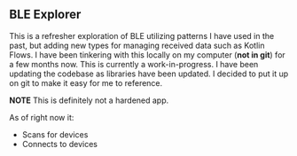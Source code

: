 BLE Explorer
--------------------------------------------------------------------------------

This is a refresher exploration of BLE utilizing patterns I have used in the
past, but adding new types for managing received data such as Kotlin Flows. I 
have been tinkering with this locally on my computer (**not in git**) for a few 
months now. This is currently a work-in-progress. I have been updating the 
codebase as libraries have been updated. I decided to put it up on git to make
it easy for me to reference.

**NOTE** This is definitely not a hardened app.

As of right now it:
- Scans for devices
- Connects to devices 